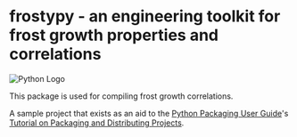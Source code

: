 # frostypy - an engineering toolkit for frost growth properties and correlations

![Python Logo](https://www.python.org/static/community_logos/python-logo.png "Sample inline image")

This package is used for compiling frost growth correlations.

A sample project that exists as an aid to the [Python Packaging User
Guide][packaging guide]'s [Tutorial on Packaging and Distributing
Projects][distribution tutorial].


[packaging guide]: https://packaging.python.org
[distribution tutorial]: https://packaging.python.org/tutorials/packaging-projects/
